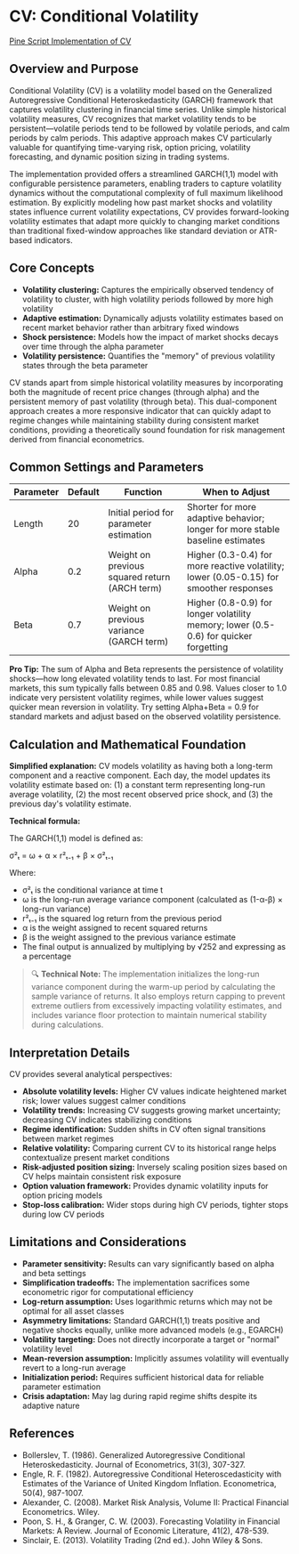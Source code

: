 # CV: Conditional Volatility

[Pine Script Implementation of CV](https://github.com/mihakralj/pinescript/blob/main/indicators/volatility/cv.pine)

## Overview and Purpose

Conditional Volatility (CV) is a volatility model based on the Generalized Autoregressive Conditional Heteroskedasticity (GARCH) framework that captures volatility clustering in financial time series. Unlike simple historical volatility measures, CV recognizes that market volatility tends to be persistent—volatile periods tend to be followed by volatile periods, and calm periods by calm periods. This adaptive approach makes CV particularly valuable for quantifying time-varying risk, option pricing, volatility forecasting, and dynamic position sizing in trading systems.

The implementation provided offers a streamlined GARCH(1,1) model with configurable persistence parameters, enabling traders to capture volatility dynamics without the computational complexity of full maximum likelihood estimation. By explicitly modeling how past market shocks and volatility states influence current volatility expectations, CV provides forward-looking volatility estimates that adapt more quickly to changing market conditions than traditional fixed-window approaches like standard deviation or ATR-based indicators.

## Core Concepts

* **Volatility clustering:** Captures the empirically observed tendency of volatility to cluster, with high volatility periods followed by more high volatility
* **Adaptive estimation:** Dynamically adjusts volatility estimates based on recent market behavior rather than arbitrary fixed windows
* **Shock persistence:** Models how the impact of market shocks decays over time through the alpha parameter
* **Volatility persistence:** Quantifies the "memory" of previous volatility states through the beta parameter

CV stands apart from simple historical volatility measures by incorporating both the magnitude of recent price changes (through alpha) and the persistent memory of past volatility (through beta). This dual-component approach creates a more responsive indicator that can quickly adapt to regime changes while maintaining stability during consistent market conditions, providing a theoretically sound foundation for risk management derived from financial econometrics.

## Common Settings and Parameters

| Parameter | Default | Function | When to Adjust |
|-----------|---------|----------|---------------|
| Length | 20 | Initial period for parameter estimation | Shorter for more adaptive behavior; longer for more stable baseline estimates |
| Alpha | 0.2 | Weight on previous squared return (ARCH term) | Higher (0.3-0.4) for more reactive volatility; lower (0.05-0.15) for smoother responses |
| Beta | 0.7 | Weight on previous variance (GARCH term) | Higher (0.8-0.9) for longer volatility memory; lower (0.5-0.6) for quicker forgetting |

**Pro Tip:** The sum of Alpha and Beta represents the persistence of volatility shocks—how long elevated volatility tends to last. For most financial markets, this sum typically falls between 0.85 and 0.98. Values closer to 1.0 indicate very persistent volatility regimes, while lower values suggest quicker mean reversion in volatility. Try setting Alpha+Beta = 0.9 for standard markets and adjust based on the observed volatility persistence.

## Calculation and Mathematical Foundation

**Simplified explanation:**
CV models volatility as having both a long-term component and a reactive component. Each day, the model updates its volatility estimate based on: (1) a constant term representing long-run average volatility, (2) the most recent observed price shock, and (3) the previous day's volatility estimate.

**Technical formula:**

The GARCH(1,1) model is defined as:

σ²ₜ = ω + α × r²ₜ₋₁ + β × σ²ₜ₋₁

Where:
- σ²ₜ is the conditional variance at time t
- ω is the long-run average variance component (calculated as (1-α-β) × long-run variance)
- r²ₜ₋₁ is the squared log return from the previous period
- α is the weight assigned to recent squared returns
- β is the weight assigned to the previous variance estimate
- The final output is annualized by multiplying by √252 and expressing as a percentage

> 🔍 **Technical Note:** The implementation initializes the long-run variance component during the warm-up period by calculating the sample variance of returns. It also employs return capping to prevent extreme outliers from excessively impacting volatility estimates, and includes variance floor protection to maintain numerical stability during calculations.

## Interpretation Details

CV provides several analytical perspectives:

* **Absolute volatility levels:** Higher CV values indicate heightened market risk; lower values suggest calmer conditions
* **Volatility trends:** Increasing CV suggests growing market uncertainty; decreasing CV indicates stabilizing conditions
* **Regime identification:** Sudden shifts in CV often signal transitions between market regimes
* **Relative volatility:** Comparing current CV to its historical range helps contextualize present market conditions
* **Risk-adjusted position sizing:** Inversely scaling position sizes based on CV helps maintain consistent risk exposure
* **Option valuation framework:** Provides dynamic volatility inputs for option pricing models
* **Stop-loss calibration:** Wider stops during high CV periods, tighter stops during low CV periods

## Limitations and Considerations

* **Parameter sensitivity:** Results can vary significantly based on alpha and beta settings
* **Simplification tradeoffs:** The implementation sacrifices some econometric rigor for computational efficiency
* **Log-return assumption:** Uses logarithmic returns which may not be optimal for all asset classes
* **Asymmetry limitations:** Standard GARCH(1,1) treats positive and negative shocks equally, unlike more advanced models (e.g., EGARCH)
* **Volatility targeting:** Does not directly incorporate a target or "normal" volatility level
* **Mean-reversion assumption:** Implicitly assumes volatility will eventually revert to a long-run average
* **Initialization period:** Requires sufficient historical data for reliable parameter estimation
* **Crisis adaptation:** May lag during rapid regime shifts despite its adaptive nature

## References

* Bollerslev, T. (1986). Generalized Autoregressive Conditional Heteroskedasticity. Journal of Econometrics, 31(3), 307-327.
* Engle, R. F. (1982). Autoregressive Conditional Heteroscedasticity with Estimates of the Variance of United Kingdom Inflation. Econometrica, 50(4), 987-1007.
* Alexander, C. (2008). Market Risk Analysis, Volume II: Practical Financial Econometrics. Wiley.
* Poon, S. H., & Granger, C. W. (2003). Forecasting Volatility in Financial Markets: A Review. Journal of Economic Literature, 41(2), 478-539.
* Sinclair, E. (2013). Volatility Trading (2nd ed.). John Wiley & Sons.
